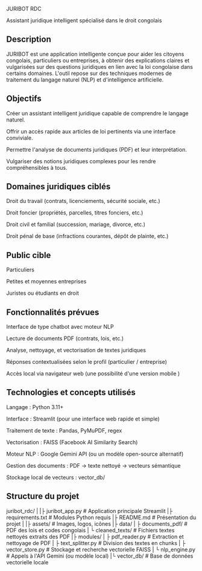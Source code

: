 JURIBOT RDC

Assistant juridique intelligent spécialisé dans le droit congolais

Description
----------

JURIBOT est une application intelligente conçue pour aider les citoyens congolais, particuliers ou entreprises, à obtenir des explications claires et vulgarisées sur des questions juridiques en lien avec la loi congolaise dans certains domaines. L'outil repose sur des techniques modernes de traitement du langage naturel (NLP) et d'intelligence artificielle.


Objectifs
---------

Créer un assistant intelligent juridique capable de comprendre le langage naturel.

Offrir un accès rapide aux articles de loi pertinents via une interface conviviale.

Permettre l'analyse de documents juridiques (PDF) et leur interprétation.

Vulgariser des notions juridiques complexes pour les rendre compréhensibles à tous.


Domaines juridiques ciblés
-------------------------

Droit du travail (contrats, licenciements, sécurité sociale, etc.)

Droit foncier (propriétés, parcelles, titres fonciers, etc.)

Droit civil et familial (succession, mariage, divorce, etc.)

Droit pénal de base (infractions courantes, dépôt de plainte, etc.)


Public cible
------------

Particuliers

Petites et moyennes entreprises

Juristes ou étudiants en droit


Fonctionnalités prévues
-----------------------

Interface de type chatbot avec moteur NLP

Lecture de documents PDF (contrats, lois, etc.)

Analyse, nettoyage, et vectorisation de textes juridiques

Réponses contextualisées selon le profil (particulier / entreprise)

Accès local via navigateur web (une possibilité d'une version mobile )


Technologies et concepts utilisés
---------------------------------

Langage : Python 3.11+

Interface : Streamlit (pour une interface web rapide et simple)

Traitement de texte : Pandas, PyMuPDF, regex

Vectorisation : FAISS (Facebook AI Similarity Search)

Moteur NLP : Google Gemini API (ou un modèle open-source alternatif)

Gestion des documents : PDF → texte nettoyé → vecteurs sémantique

Stockage local de vecteurs : vector_db/


Structure du projet
------------------

juribot_rdc/
|
|├️ juribot_app.py               # Application principale Streamlit
|├️ requirements.txt            # Modules Python requis
|├️ README.md                   # Présentation du projet
|
|├️ assets/                    # Images, logos, icônes
|├️ data/
|   ├️ documents_pdf/           # PDF des lois et codes congolais
|   └️ cleaned_texts/           # Fichiers textes nettoyés extraits des PDF
|├️ modules/
|   ├️ pdf_reader.py           # Extraction et nettoyage de PDF
|   ├️ text_splitter.py        # Division des textes en chunks
|   ├️ vector_store.py         # Stockage et recherche vectorielle FAISS
|   └️ nlp_engine.py           # Appels à l'API Gemini (ou modèle local)
|└️ vector_db/                # Base de données vectorielle locale



